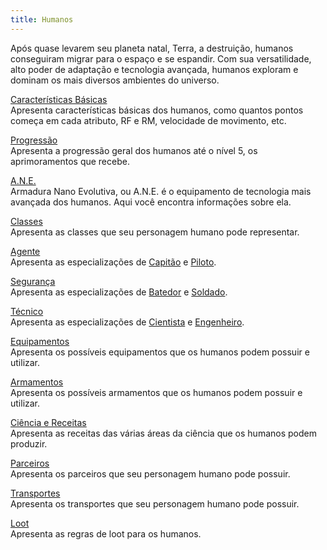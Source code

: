 ```yaml
---
title: Humanos
---
```


Após quase levarem seu planeta natal, Terra, a destruição, humanos conseguiram migrar para o espaço e se espandir. Com sua versatilidade, alto poder de adaptação e tecnologia avançada, humanos exploram e dominam os mais diversos ambientes do universo.

<!-- ![Humano](../../images/character.jpg){ width="300", align="right" } -->

[Características Básicas](basics.md)  
Apresenta características básicas dos humanos, como quantos pontos começa em cada atributo, RF e RM, velocidade de movimento, etc.

[Progressão](progression.md)  
Apresenta a progressão geral dos humanos até o nível 5, os aprimoramentos que recebe.

[A.N.E.](ane.md)  
Armadura Nano Evolutiva, ou A.N.E. é o equipamento de tecnologia mais avançada dos humanos. Aqui você encontra informações sobre ela.

[Classes](./classes/index.md)  
Apresenta as classes que seu personagem humano pode representar.

[Agente](./classes/agent/index.md)  
Apresenta as especializações de [Capitão](./classes/agent/captain.md) e [Piloto](./classes/agent/pilot.md).

[Segurança](./classes/security/index.md)  
Apresenta as especializações de [Batedor](./classes/security/soldier.md) e [Soldado](./classes/security/scout.md).

[Técnico](./classes/technician//index.md)  
Apresenta as especializações de [Cientista](./classes/technician//scientist.md) e [Engenheiro](./classes/technician/engineer.md).

[Equipamentos](./equipment/equipments.md)  
Apresenta os possíveis equipamentos que os humanos podem possuir e utilizar.

[Armamentos](./equipment/weapons.md)  
Apresenta os possíveis armamentos que os humanos podem possuir e utilizar.

[Ciência e Receitas](./scienceRecipes/index.md)  
Apresenta as receitas das várias áreas da ciência que os humanos podem produzir.

[Parceiros](./partner.md)  
Apresenta os parceiros que seu personagem humano pode possuir.

[Transportes](./transports/flying.md)  
Apresenta os transportes que seu personagem humano pode possuir.

[Loot](loot.md)  
Apresenta as regras de loot para os humanos.
